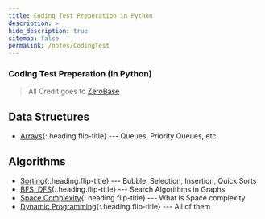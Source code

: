 ```yaml
---
title: Coding Test Preperation in Python
description: >
hide_description: true
sitemap: false
permalink: /notes/CodingTest
---
```


### Coding Test Preperation (in Python)

> All Credit goes to [ZeroBase](https://zero-base.co.kr/)

## Data Structures

* [Arrays]{:.heading.flip-title} --- Queues, Priority Queues, etc.

## Algorithms
* [Sorting]{:.heading.flip-title} --- Bubble, Selection, Insertion, Quick Sorts
* [BFS, DFS]{:.heading.flip-title} --- Search Algorithms in Graphs
* [Space Complexity]{:.heading.flip-title} --- What is Space complexity
* [Dynamic Programming]{:.heading.flip-title} --- All of them


[Arrays]: ./DataStructures/_posts/2023-06-27-Arrays.md


[Sorting]: ./Algorithms/_posts/2022-08-20-Sorting.md
[BFS, DFS]: ./Algorithms/_posts/2023-07-20-BFSDFS.md
[Space Complexity]: ./Algorithms/_posts/2023-01-26-Spacecomplexity.md
[Dynamic Programming]: ./Algorithms/_posts/2023-06-26-DP.md




